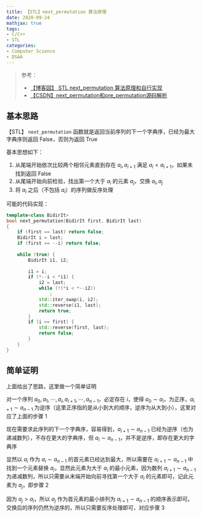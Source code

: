 ```yaml
---
title: 【STL】next_permutation 算法原理
date: 2020-09-24
mathjax: true
tags:
- C/C++
- STL
categories:
- Computer Science
- DSAA
---
```


> 参考：
>
> - [【博客园】 STL next_permutation 算法原理和自行实现](https://www.cnblogs.com/luruiyuan/p/5914909.html)
> - [【CSDN】next_permutation和pre_permutation源码解析](https://blog.csdn.net/Czyaun/article/details/104420329)

## 基本思路

【STL】 `next_permutation` 函数就是返回当前序列的下一个字典序，已经为最大字典序则返回 False，否则为返回 True

基本思想如下：

1. 从尾端开始依次比较两个相邻元素直到存在 $a_i,a_{i+1}$ 满足 $a_i < a_{i+1}$，如果未找到返回 False
2. 从尾端开始向前检验，找出第一个大于 $a_i$ 的元素 $a_j$，交换 $a_i,a_j$
3. 将 $a_i$ 之后（不包括 $a_i$）的序列做反序处理

<!-- more -->

可能的代码实现：

```cpp
template<class BidirIt>
bool next_permutation(BidirIt first, BidirIt last)
{
    if (first == last) return false;
    BidirIt i = last;
    if (first == --i) return false;
 
    while (true) {
        BidirIt i1, i2;
 
        i1 = i;
        if (*--i < *i1) {
            i2 = last;
            while (!(*i < *--i2))
                ;
            std::iter_swap(i, i2);
            std::reverse(i1, last);
            return true;
        }
        if (i == first) {
            std::reverse(first, last);
            return false;
        }
    }
}
```

## 简单证明

上面给出了思路，这里做一个简单证明

对一个序列 $a_0,a_1,\cdots,a_i,a_{i+1},\cdots,a_{n-1}$，必定存在 $i$，使得 $a_0 \sim a_i$，为正序，$a_{i+1}\sim a_{n-1}$ 为逆序（这里正序指的是从小到大的顺序，逆序为从大到小），这里对应了上面的步骤 1

现在需要求此序列的下一个字典序，容易得到，$a_{i+1}\sim a_{n-1}$ 已经为逆序（也为递减数列），不存在更大的字典序，但 $a_{i}\sim a_{n-1}$，并不是逆序，即存在更大的字典序

显然以 $a_i$ 作为 $a_{i}\sim a_{n-1}$ 的首元素已经达到最大，所以需要在 $a_{i+1}\sim a_{n-1}$ 中找到一个元素替换 $a_i$，显然此元素为大于 $a_i$ 的最小元素，因为数列 $a_{i+1}\sim a_{n-1}$ 为递减数列，所以只需要从末端开始向前寻找第一个大于 $a_i$ 的元素即可，记此元素为 $a_j$，即步骤 2

因为 $a_j > a_i$，所以 $a_j$ 作为首元素的最小排列为 $a_{i+1} \sim a_{n-1}$ 的顺序表示即可。交换后的序列仍然为逆序的，所以只需要反序处理即可，对应步骤 3